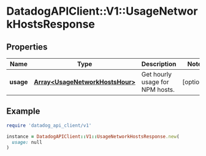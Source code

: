 # DatadogAPIClient::V1::UsageNetworkHostsResponse

## Properties

| Name      | Type                                                               | Description                     | Notes      |
| --------- | ------------------------------------------------------------------ | ------------------------------- | ---------- |
| **usage** | [**Array&lt;UsageNetworkHostsHour&gt;**](UsageNetworkHostsHour.md) | Get hourly usage for NPM hosts. | [optional] |

## Example

```ruby
require 'datadog_api_client/v1'

instance = DatadogAPIClient::V1::UsageNetworkHostsResponse.new(
  usage: null
)
```
